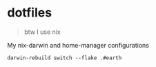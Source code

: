 # dotfiles

> btw I use nix

My nix-darwin and home-manager configurations

```
darwin-rebuild switch --flake .#earth
```